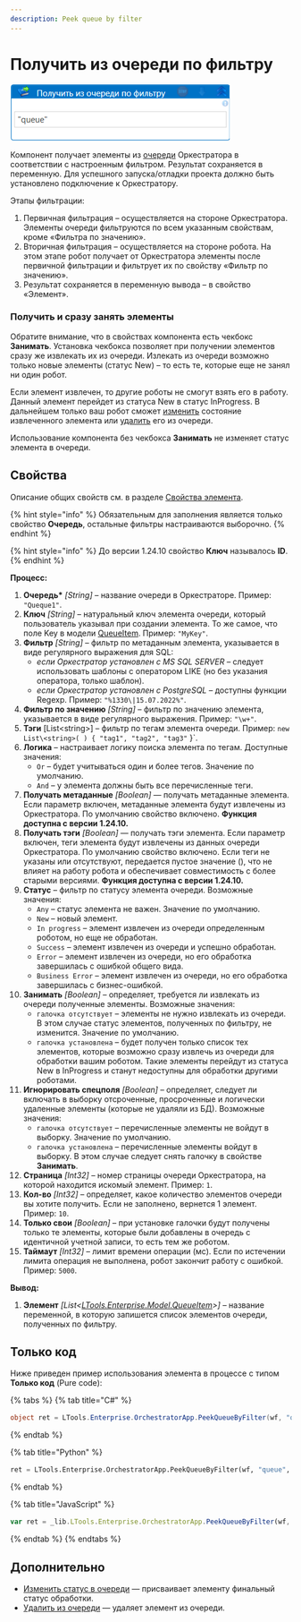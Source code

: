 ```yaml
---
description: Peek queue by filter
---
```


# Получить из очереди по фильтру

![](<../../../../.gitbook/assets/получить из очереди по фильтру.png>)

Компонент получает элементы из [очереди](https://docs.primo-rpa.ru/primo-rpa/orchestrator/basics/data-queues) Оркестратора в соответствии с настроенным фильтром. Результат сохраняется в переменную. Для успешного запуска/отладки проекта должно быть установлено подключение к Оркестратору.

Этапы фильтрации: 
1. Первичная фильтрация – осуществляется на стороне Оркестратора. Элементы очереди фильтруются по всем указанным свойствам, кроме «Фильтра по значению».
2. Вторичная фильтрация – осуществляется на стороне робота. На этом этапе робот получает от Оркестратора элементы после первичной фильтрации и фильтрует их по свойству «Фильтр по значению».
3. Результат сохраняется в переменную вывода – в свойство «Элемент».

### Получить и сразу занять элементы

Обратите внимание, что в свойствах компонента есть чекбокс **Занимать**. Установка чекбокса позволяет при получении элементов сразу же извлекать их из очереди. Излекать из очереди возможно только новые элементы (статус New) – то есть те, которые еще не занял ни один робот. 

Если элемент извлечен, то другие роботы не смогут взять его в работу. Данный элемент перейдет из статуса New в статус InProgress. В дальнейшем только ваш робот сможет [изменить](https://docs.primo-rpa.ru/primo-rpa/orchestrator/basics/data-queues/items#statusy-elementa) состояние извлеченного элемента или [удалить](https://docs.primo-rpa.ru/primo-rpa/g_elements/el_basic/els_orch/els_queues/deletefromqueue) его из очереди. 

Использование компонента без чекбокса **Занимать** не изменяет статус элемента в очереди.


## Свойства
Описание общих свойств см. в разделе [Свойства элемента](https://docs.primo-rpa.ru/primo-rpa/primo-studio/process/elements#svoistva-elementa).

{% hint style="info" %}
Обязательным для заполнения является только свойство **Очередь**, остальные фильтры настраиваются выборочно.
{% endhint %}

{% hint style="info" %}
До версии 1.24.10 свойство **Ключ** называлось **ID**.
{% endhint %}


**Процесс:** 

1. **Очередь\***  *[String]* – название очереди в Оркестраторе. Пример: `"Queque1"`.
1. **Ключ** *[String]* – натуральный ключ элемента очереди, который пользователь указывал при создании элемента. То же самое, что поле Key в модели [QueueItem](https://docs.primo-rpa.ru/primo-rpa/g_elements/el_basic/els_orch/els_queues/datatypes). Пример: `"MyKey"`.
1. **Фильтр** *[String]* – фильтр по метаданным элемента, указывается в виде регулярного выражения для SQL:
   * *если Оркестратор установлен с MS SQL SERVER* – следует использовать шаблоны с оператором LIKE (но без указания оператора, только шаблон).
   * *если Оркестратор установлен с PostgreSQL* – доступны функции Regexp. Пример: `"%1330\|15.07.2022%"`.
1. **Фильтр по значению** *[String]* – фильтр по значению элемента, указывается в виде регулярного выражения. Пример: `"\w+"`.
1. **Тэги** [List\<string\>] – фильтр по тегам элемента очереди. Пример: `new List\<string>( ) { "tag1", "tag2", "tag3"` }`.
1. **Логика** – настраивает логику поиска элемента по тегам. Доступные значения:
   * `Or` – будет учитываться один и более тегов. Значение по умолчанию.
   * `And` – у элемента должны быть все перечисленные теги.
1. **Получать метаданные** *[Boolean]* — получать метаданные элемента. Если параметр включен, метаданные элемента будут извлечены из Оркестратора. По умолчанию свойство включено. **Функция доступна с версии 1.24.10.**
1. **Получать тэги** *[Boolean]* — получать тэги элемента. Если параметр включен, теги элемента будут извлечены из данных очереди Оркестратора. По умолчанию свойство включено. Если теги не указаны или отсутствуют, передается пустое значение (), что не влияет на работу робота и обеспечивает совместимость с более старыми версиями. **Функция доступна с версии 1.24.10.**
1. **Статус** – фильтр по статусу элемента очереди. Возможные значения:
   * `Any` – статус элемента не важен. Значение по умолчанию.
   * `New` – новый элемент. 
   * `In progress` – элемент извлечен из очереди определенным роботом, но еще не обработан.
   * `Success` – элемент извлечен из очереди и успешно обработан.
   * `Error` – элемент извлечен из очереди, но его обработка завершилась с ошибкой общего вида.
   * `Business Error` – элемент извлечен из очереди, но его обработка завершилась с бизнес-ошибкой.
1. **Занимать** *[Boolean]* – определяет, требуется ли извлекать из очереди полученные элементы. Возможные значения:
   * `галочка отсутствует` – элементы не нужно извлекать из очереди. В этом случае статус элементов, полученных по фильтру, не изменится. Значение по умолчанию. 
   * `галочка установлена` – будет получен только список тех элементов, которые возможно сразу извлечь из очереди для обработки вашим роботом. Такие элементы перейдут из статуса New в InProgress и станут недоступны для обработки другими роботами.
1. **Игнорировать спецполя** *[Boolean]* – определяет, следует ли включать в выборку отсроченные, просроченные и логически удаленные элементы (которые не удаляли из БД). Возможные значения:
   * `галочка отсутствует` – перечисленные элементы не войдут в выборку. Значение по умолчанию.
   * `галочка установлена` – перечисленные элементы войдут в выборку. В этом случае следует снять галочку в свойстве **Занимать**.
1. **Страница** *[Int32]* – номер страницы очереди Оркестратора, на которой находится искомый элемент. Пример: `1`.
1. **Кол-во** *[Int32]* – определяет, какое количество элементов очереди вы хотите получить. Если не заполнено, вернется 1 элемент. Пример: `10`.
1. **Только свои** *[Boolean]*  – при установке галочки будут получены только те элементы, которые были добавлены в очередь с идентичной учетной записи, то есть тем же роботом.
1. **Таймаут** *[Int32]* – лимит времени операции (мс). Если по истечении лимита операция не выполнена, робот закончит работу с ошибкой. Пример: `5000`.

**Вывод:**

1. **Элемент** *[List\<[LTools.Enterprise.Model.QueueItem](https://docs.primo-rpa.ru/primo-rpa/g_elements/osnovnye-elementy/orkestrator/els_queues/datatypes)\>]* – название переменной, в которую запишется список элементов очереди, полученных по фильтру.


## Только код
Ниже приведен пример использования элемента в процессе с типом **Только код** (Pure code):
  
{% tabs %}
{% tab title="C#" %}
```csharp
object ret = LTools.Enterprise.OrchestratorApp.PeekQueueByFilter(wf, "queue", id, ".name", LTools.Enterprise.Model.QueueItemStates2.Any, false, 10);
```
{% endtab %}

{% tab title="Python" %}
```python
ret = LTools.Enterprise.OrchestratorApp.PeekQueueByFilter(wf, "queue", id, ".name", LTools.Enterprise.Model.QueueItemStates2.Any, false, 10)
```
{% endtab %}

{% tab title="JavaScript" %}
```javascript
var ret = _lib.LTools.Enterprise.OrchestratorApp.PeekQueueByFilter(wf, "queue", id, ".name", _lib.LTools.Enterprise.Model.QueueItemStates2.Any, false, 10);
```
{% endtab %}
{% endtabs %}

## Дополнительно
* [Изменить статус в очереди](https://docs.primo-rpa.ru/primo-rpa/g_elements/el_basic/els_orch/els_queues/changequeueitemstate) — присваивает элементу финальный статус обработки. 
* [Удалить из очереди](https://docs.primo-rpa.ru/primo-rpa/g_elements/el_basic/els_orch/els_queues/deletefromqueue) — удаляет элемент из очереди.

